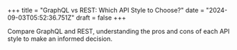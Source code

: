 +++
title = "GraphQL vs REST: Which API Style to Choose?"
date = "2024-09-03T05:52:36.751Z"
draft = false
+++

  Compare GraphQL and REST, understanding the pros and cons of each API style to make an informed decision.
        